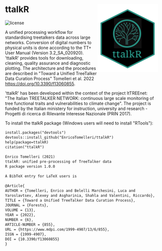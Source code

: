 ttalkR <img src="logo_ttalkr.png" width="200" align="right"/>
======================================================================================================
![license](https://img.shields.io/badge/Licence-GPL--3-blue.svg) 


A unified processing workflow for standardising treetalkers data across large networks. Conversion of digital numbers to physical units is done according to the TT+ User Manual (Version 3.2_SA_020920). 'ttalkR' provides tools for downloading, cleaning, quality assurance and diagnostic plotting. The architecture and the procedures are described in "Toward a Unified TreeTalker Data Curation Process" Tomelleri et al. 2022 https://doi.org/10.3390/f13060855.

'ttalkR' has been developed within the context of the project ItTREEnet: "The Italian TREETALKER NETWORK: continuous large scale monitoring of tree functional traits and vulnerabilities to climate change". The project is funded by the Italian ministery for instruction, university and research - Progetti di ricerca di Rilevante Interesse Nazionale (PRIN 2017).

To install the ttalkR package (Windows users will need to install "RTools"):
```{r, eval = F}
install.packages("devtools")
devtools::install_github("EnricoTomelleri/ttalkR")
help(package=ttalkR)
citation("ttalkR")

Enrico Tomelleri (2021)
ttalkR: unified pre-processing of TreeTalker data 
R package version 1.0.0

A BibTeX entry for LaTeX users is

@Article{
AUTHOR = {Tomelleri, Enrico and Belelli Marchesini, Luca and Yaroslavtsev, Alexey and Asgharinia, Shahla and Valentini, Riccardo},
TITLE = {Toward a Unified TreeTalker Data Curation Process},
JOURNAL = {Forests},
VOLUME = {13},
YEAR = {2022},
NUMBER = {6},
ARTICLE-NUMBER = {855},
URL = {https://www.mdpi.com/1999-4907/13/6/855},
ISSN = {1999-4907},
DOI = {10.3390/f13060855}
}

```
